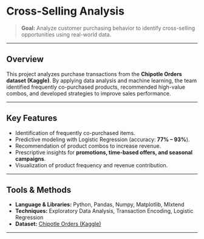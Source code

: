 # Cross-Selling Analysis  

> **Goal:** Analyze customer purchasing behavior to identify cross-selling opportunities using real-world data.  

---

## Overview  
This project analyzes purchase transactions from the **Chipotle Orders dataset (Kaggle)**. By applying data analysis and machine learning, the team identified frequently co-purchased products, recommended high-value combos, and developed strategies to improve sales performance.  

---

## Key Features  
- Identification of frequently co-purchased items.  
- Predictive modeling with Logistic Regression (accuracy: **77% – 93%**).  
- Recommendation of product combos to increase revenue.  
- Prescriptive insights for **promotions, time-based offers, and seasonal campaigns**.  
- Visualization of product frequency and revenue contribution.  

---

## Tools & Methods  
- **Language & Libraries:** Python, Pandas, Numpy, Matplotlib, Mlxtend  
- **Techniques:** Exploratory Data Analysis, Transaction Encoding, Logistic Regression  
- **Dataset:** [Chipotle Orders (Kaggle)](https://www.kaggle.com/datasets/navneethc/chipotle)  

---
